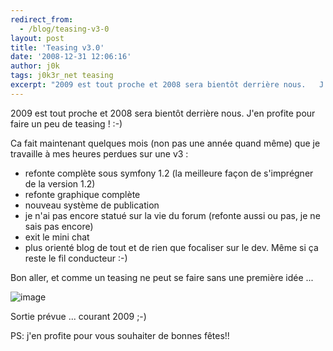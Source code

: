 ```yaml
---
redirect_from:
  - /blog/teasing-v3-0
layout: post
title: 'Teasing v3.0'
date: '2008-12-31 12:06:16'
author: j0k
tags: j0k3r_net teasing
excerpt: "2009 est tout proche et 2008 sera bientôt derrière nous.   J'en profite pour faire un peu de teasing ! :-)  \n  \nÇa fait maintenant quelques mois (non pas une année quand même) que je travaille à mes heures perdues sur une v3…"
---
```


2009 est tout proche et 2008 sera bientôt derrière nous.   J'en profite pour faire un peu de teasing ! :-)

Ca fait maintenant quelques mois (non pas une année quand même) que je travaille à mes heures perdues sur une v3 :

* refonte complète sous symfony 1.2 (la meilleure façon de s'imprégner de la version 1.2)
* refonte graphique complète
* nouveau système de publication
* je n'ai pas encore statué sur la vie du forum (refonte aussi ou pas, je ne sais pas encore)
* exit le mini chat
* plus orienté blog de tout et de rien que focaliser sur le dev. Même si ça reste le fil conducteur :-)

Bon aller, et comme un teasing ne peut se faire sans une première idée ...

 ![image](http://img255.imageshack.us/img255/4268/teasingzt5tp2.png)

Sortie prévue ... courant 2009 ;-)

PS: j'en profite pour vous souhaiter de bonnes fêtes!!

